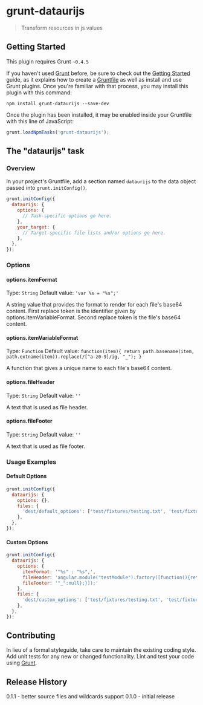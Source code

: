 # grunt-dataurijs

> Transform resources in js values

## Getting Started
This plugin requires Grunt `~0.4.5`

If you haven't used [Grunt](http://gruntjs.com/) before, be sure to check out the [Getting Started](http://gruntjs.com/getting-started) guide, as it explains how to create a [Gruntfile](http://gruntjs.com/sample-gruntfile) as well as install and use Grunt plugins. Once you're familiar with that process, you may install this plugin with this command:

```shell
npm install grunt-dataurijs --save-dev
```

Once the plugin has been installed, it may be enabled inside your Gruntfile with this line of JavaScript:

```js
grunt.loadNpmTasks('grunt-dataurijs');
```

## The "dataurijs" task

### Overview
In your project's Gruntfile, add a section named `dataurijs` to the data object passed into `grunt.initConfig()`.

```js
grunt.initConfig({
  dataurijs: {
    options: {
      // Task-specific options go here.
    },
    your_target: {
      // Target-specific file lists and/or options go here.
    },
  },
});
```

### Options

#### options.itemFormat
Type: `String`
Default value: `'var %s = "%s";'`

A string value that provides the format to render for each file's base64 content.
First replace token is the identifier given by options.itemVariableFormat.
Second replace token is the file's base64 content.

#### options.itemVariableFormat
Type: `Function`
Default value: `function(item){
                          return path.basename(item, path.extname(item)).replace(/[^a-z0-9]/ig, "_");
                      }`

A function that gives a unique name to each file's base64 content.

#### options.fileHeader
Type: `String`
Default value: `''`

A text that is used as file header.

#### options.fileFooter
Type: `String`
Default value: `''`

A text that is used as file footer.

### Usage Examples

#### Default Options

```js
grunt.initConfig({
  dataurijs: {
    options: {},
    files: {
      'dest/default_options': ['test/fixtures/testing.txt', 'test/fixtures/image.png', 'test/fixtures/sounds/test.mp3'],
    },
  },
});
```

#### Custom Options

```js
grunt.initConfig({
  dataurijs: {
    options: {
      itemFormat: '"%s" : "%s",',
      fileHeader: 'angular.module("testModule").factory([function(){return {',
      fileFooter: '"_":null};}]);'
    },
    files: {
      'dest/custom_options': ['test/fixtures/testing.txt', 'test/fixtures/image.png', 'test/fixtures/sounds/test.mp3'],
    },
  },
});
```

## Contributing
In lieu of a formal styleguide, take care to maintain the existing coding style. Add unit tests for any new or changed functionality. Lint and test your code using [Grunt](http://gruntjs.com/).

## Release History
0.1.1 - better source files and wildcards support
0.1.0 - initial release
